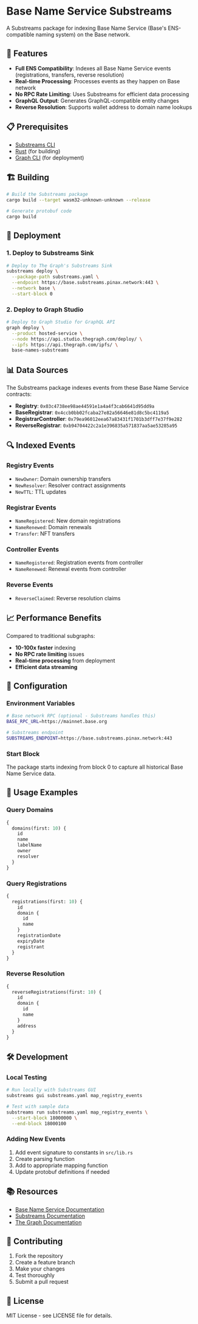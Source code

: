 # Base Name Service Substreams

A Substreams package for indexing Base Name Service (Base's ENS-compatible naming system) on the Base network.

## 🚀 Features

- **Full ENS Compatibility**: Indexes all Base Name Service events (registrations, transfers, reverse resolution)
- **Real-time Processing**: Processes events as they happen on Base network
- **No RPC Rate Limiting**: Uses Substreams for efficient data processing
- **GraphQL Output**: Generates GraphQL-compatible entity changes
- **Reverse Resolution**: Supports wallet address to domain name lookups

## 📋 Prerequisites

- [Substreams CLI](https://substreams.dev/docs/develop/getting-started)
- [Rust](https://rustup.rs/) (for building)
- [Graph CLI](https://thegraph.com/docs/en/developing/installation/) (for deployment)

## 🏗️ Building

```bash
# Build the Substreams package
cargo build --target wasm32-unknown-unknown --release

# Generate protobuf code
cargo build
```

## 🚀 Deployment

### 1. Deploy to Substreams Sink

```bash
# Deploy to The Graph's Substreams Sink
substreams deploy \
  --package-path substreams.yaml \
  --endpoint https://base.substreams.pinax.network:443 \
  --network base \
  --start-block 0
```

### 2. Deploy to Graph Studio

```bash
# Deploy to Graph Studio for GraphQL API
graph deploy \
  --product hosted-service \
  --node https://api.studio.thegraph.com/deploy/ \
  --ipfs https://api.thegraph.com/ipfs/ \
  base-names-substreams
```

## 📊 Data Sources

The Substreams package indexes events from these Base Name Service contracts:

- **Registry**: `0x03c4738ee98ae44591e1a4a4f3cab6641d95dd9a`
- **BaseRegistrar**: `0x4ccb0bb02fcaba27e82a56646e81d8c5bc4119a5`
- **RegistrarController**: `0x79ea96012eea67a83431f1701b3dff7e37f9e282`
- **ReverseRegistrar**: `0xb94704422c2a1e396835a571837aa5ae53285a95`

## 🔍 Indexed Events

### Registry Events
- `NewOwner`: Domain ownership transfers
- `NewResolver`: Resolver contract assignments
- `NewTTL`: TTL updates

### Registrar Events
- `NameRegistered`: New domain registrations
- `NameRenewed`: Domain renewals
- `Transfer`: NFT transfers

### Controller Events
- `NameRegistered`: Registration events from controller
- `NameRenewed`: Renewal events from controller

### Reverse Events
- `ReverseClaimed`: Reverse resolution claims

## 📈 Performance Benefits

Compared to traditional subgraphs:

- **10-100x faster** indexing
- **No RPC rate limiting** issues
- **Real-time processing** from deployment
- **Efficient data streaming**

## 🔧 Configuration

### Environment Variables

```bash
# Base network RPC (optional - Substreams handles this)
BASE_RPC_URL=https://mainnet.base.org

# Substreams endpoint
SUBSTREAMS_ENDPOINT=https://base.substreams.pinax.network:443
```

### Start Block

The package starts indexing from block 0 to capture all historical Base Name Service data.

## 📝 Usage Examples

### Query Domains

```graphql
{
  domains(first: 10) {
    id
    name
    labelName
    owner
    resolver
  }
}
```

### Query Registrations

```graphql
{
  registrations(first: 10) {
    id
    domain {
      id
      name
    }
    registrationDate
    expiryDate
    registrant
  }
}
```

### Reverse Resolution

```graphql
{
  reverseRegistrations(first: 10) {
    id
    domain {
      id
      name
    }
    address
  }
}
```

## 🛠️ Development

### Local Testing

```bash
# Run locally with Substreams GUI
substreams gui substreams.yaml map_registry_events

# Test with sample data
substreams run substreams.yaml map_registry_events \
  --start-block 18000000 \
  --end-block 18000100
```

### Adding New Events

1. Add event signature to constants in `src/lib.rs`
2. Create parsing function
3. Add to appropriate mapping function
4. Update protobuf definitions if needed

## 📚 Resources

- [Base Name Service Documentation](https://docs.basename.xyz/)
- [Substreams Documentation](https://substreams.dev/docs/)
- [The Graph Documentation](https://thegraph.com/docs/)

## 🤝 Contributing

1. Fork the repository
2. Create a feature branch
3. Make your changes
4. Test thoroughly
5. Submit a pull request

## 📄 License

MIT License - see LICENSE file for details. 